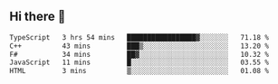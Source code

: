 ## Hi there 👋

 <!--START_SECTION:waka-->

```txt
TypeScript   3 hrs 54 mins   █████████████████▓░░░░░░░   71.18 %
C++          43 mins         ███▒░░░░░░░░░░░░░░░░░░░░░   13.20 %
F#           34 mins         ██▓░░░░░░░░░░░░░░░░░░░░░░   10.32 %
JavaScript   11 mins         █░░░░░░░░░░░░░░░░░░░░░░░░   03.55 %
HTML         3 mins          ▒░░░░░░░░░░░░░░░░░░░░░░░░   01.08 %
```

<!--END_SECTION:waka-->

<!--
**ValentinRapp/ValentinRapp** is a ✨ _special_ ✨ repository because its `README.md` (this file) appears on your GitHub profile.

Here are some ideas to get you started:

- 🔭 I’m currently working on ...
- 🌱 I’m currently learning ...
- 👯 I’m looking to collaborate on ...
- 🤔 I’m looking for help with ...
- 💬 Ask me about ...
- 📫 How to reach me: ...
- 😄 Pronouns: ...
- ⚡ Fun fact: ...
-->
